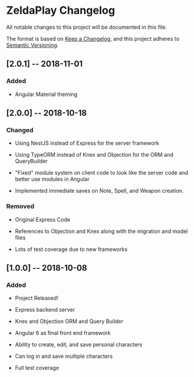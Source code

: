 # ZeldaPlay Changelog

All notable changes to this project will be documented in this file.

The format is based on [Keep a Changelog](https://keepachangelog.com/en/1.0.0/),
and this project adheres to [Semantic Versioning](https://semver.org/spec/v2.0.0.html).

## [2.0.1] -- 2018-11-01

### Added

- Angular Material theming

## [2.0.0] -- 2018-10-18

### Changed

- Using NestJS instead of Express for the server framework

- Using TypeORM instead of Knex and Objection for the ORM and QueryBuilder

- "Fixed" module system on client code to look like the server code and better use modules in Angular

- Implemented immediate saves on Note, Spell, and Weapon creation.

### Removed

- Original Express Code

- References to Objection and Knex along with the migration and model files

- Lots of test coverage due to new frameworks

## [1.0.0] -- 2018-10-08

### Added

- Project Released!

- Express backend server

- Knex and Objection ORM and Query Builder

- Angular 6 as final front end framework

- Ability to create, edit, and save personal characters

- Can log in and save multiple characters

- Full test coverage
